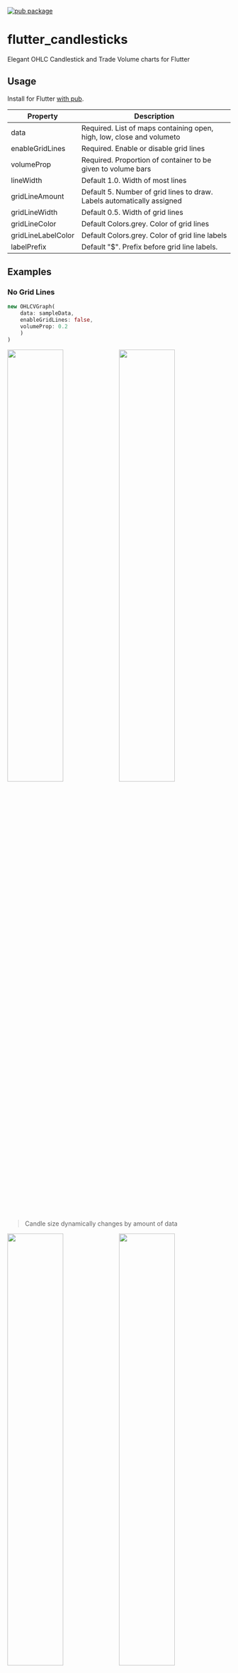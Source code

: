 [![pub package](https://img.shields.io/pub/v/flutter_candlesticks.svg)](https://pub.dartlang.org/packages/flutter_candlesticks)

# flutter_candlesticks

Elegant OHLC Candlestick and Trade Volume charts for Flutter

## Usage

Install for Flutter [with pub](https://pub.dartlang.org/packages/flutter_candlesticks#-installing-tab-).

| Property           | Description                                                            |
|--------------------|------------------------------------------------------------------------|
| data               | Required. List of maps containing open, high, low, close and volumeto  |
| enableGridLines    | Required. Enable or disable grid lines                                 |
| volumeProp         | Required. Proportion of container to be given to volume bars           |
| lineWidth          | Default 1.0. Width of most lines                                       |
| gridLineAmount     | Default 5. Number of grid lines to draw. Labels automatically assigned |
| gridLineWidth      | Default 0.5. Width of grid lines                                       |
| gridLineColor      | Default Colors.grey. Color of grid lines                               |
| gridLineLabelColor | Default Colors.grey. Color of grid line labels                         |
| labelPrefix        | Default "$". Prefix before grid line labels.                           |

## Examples

### No Grid Lines

```dart
new OHLCVGraph(
    data: sampleData,
    enableGridLines: false,
    volumeProp: 0.2
    )
)
```

<img src="https://raw.githubusercontent.com/trentpiercy/flutter-candlesticks/master/screenshots/white_large.png" width="50%"><img src="https://raw.githubusercontent.com/trentpiercy/flutter-candlesticks/master/screenshots/dark_large.png" width="50%">

> Candle size dynamically changes by amount of data

<img src="https://raw.githubusercontent.com/trentpiercy/flutter-candlesticks/master/screenshots/white_small.png" width="50%"><img src="https://raw.githubusercontent.com/trentpiercy/flutter-candlesticks/master/screenshots/dark_small.png" width="50%">


### Grid Lines

```dart
new OHLCVGraph(
    data: sampleData,
    enableGridLines: true,
    volumeProp: 0.2,
    gridLineAmount: 5,
    gridLineColor: Colors.grey[300],
    gridLineLabelColor: Colors.grey
    )
)
```

<img src="https://raw.githubusercontent.com/trentpiercy/flutter-candlesticks/master/screenshots/white_small_gridlines.png" width="50%"><img src="https://raw.githubusercontent.com/trentpiercy/flutter-candlesticks/master/screenshots/dark_large_gridlines.png" width="50%">

### Full App Example
```dart
import 'package:flutter/material.dart';
import 'package:flutter_candlesticks/flutter_candlesticks.dart';

void main() {
  List sampleData = [
    {"open":50.0, "high":100.0, "low":40.0, "close":80, "volumeto":5000.0},
    {"open":80.0, "high":90.0, "low":55.0, "close":65, "volumeto":4000.0},
    {"open":65.0, "high":120.0, "low":60.0, "close":90, "volumeto":7000.0},
    {"open":90.0, "high":95.0, "low":85.0, "close":80, "volumeto":2000.0},
    {"open":80.0, "high":85.0, "low":40.0, "close":50, "volumeto":3000.0},
  ];

  runApp(
    new MaterialApp(
      home: new Scaffold(
        body: new Center(
          child: new Container(
            height: 500.0,
            child: new OHLCVGraph(
                data: sampleData,
                enableGridLines: false,
                volumeProp: 0.2
            ),
          ),
        ),
      )
    )
  );
}
```
